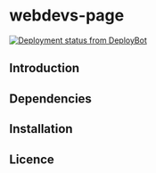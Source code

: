 # webdevs-page
[![Deployment status from DeployBot](https://wire.deploybot.com/badge/88313865895896/54752.svg)](http://deploybot.com)

## Introduction

## Dependencies

## Installation

## Licence 
